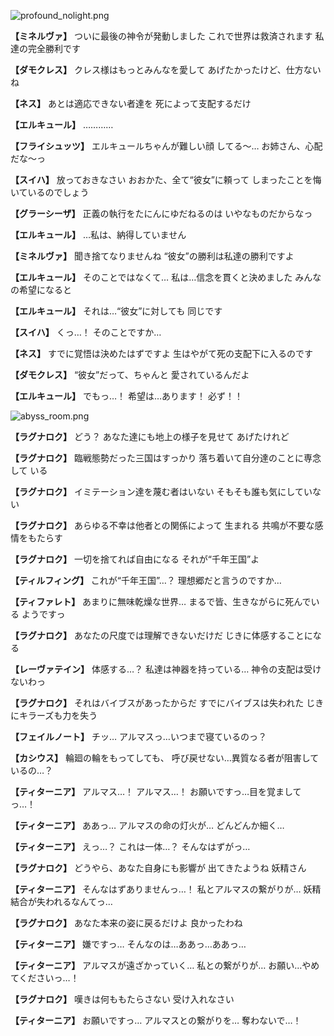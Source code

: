 
![profound_nolight.png](../images/backgrounds/profound_nolight.png)

**【ミネルヴァ】**
ついに最後の神令が発動しました
これで世界は救済されます
私達の完全勝利です

**【ダモクレス】**
クレス様はもっとみんなを愛して
あげたかったけど、仕方ないね

**【ネス】**
あとは適応できない者達を
死によって支配するだけ

**【エルキュール】**
…………

**【フライシュッツ】**
エルキュールちゃんが難しい顔
してる～…
お姉さん、心配だな～っ

**【スイハ】**
放っておきなさい
おおかた、全て“彼女”に頼って
しまったことを悔いているのでしょう

**【グラーシーザ】**
正義の執行をたにんにゆだねるのは
いやなものだからなっ

**【エルキュール】**
…私は、納得していません

**【ミネルヴァ】**
聞き捨てなりませんね
“彼女”の勝利は私達の勝利ですよ

**【エルキュール】**
そのことではなくて…
私は…信念を貫くと決めました
みんなの希望になると

**【エルキュール】**
それは…“彼女”に対しても
同じです

**【スイハ】**
くっ…！
そのことですか…

**【ネス】**
すでに覚悟は決めたはずですよ
生はやがて死の支配下に入るのです

**【ダモクレス】**
“彼女”だって、ちゃんと
愛されているんだよ

**【エルキュール】**
でもっ…！
希望は…あります！
必ず！！

![abyss_room.png](../images/backgrounds/abyss_room.png)

**【ラグナロク】**
どう？
あなた達にも地上の様子を見せて
あげたけれど

**【ラグナロク】**
臨戦態勢だった三国はすっかり
落ち着いて自分達のことに専念して
いる

**【ラグナロク】**
イミテーション達を蔑む者はいない
そもそも誰も気にしていない

**【ラグナロク】**
あらゆる不幸は他者との関係によって
生まれる
共鳴が不要な感情をもたらす

**【ラグナロク】**
一切を捨てれば自由になる
それが“千年王国”よ

**【ティルフィング】**
これが“千年王国”…？
理想郷だと言うのですか…

**【ティファレト】**
あまりに無味乾燥な世界…
まるで皆、生きながらに死んでいる
ようですっ

**【ラグナロク】**
あなたの尺度では理解できないだけだ
じきに体感することになる

**【レーヴァテイン】**
体感する…？
私達は神器を持っている…
神令の支配は受けないわっ

**【ラグナロク】**
それはバイブスがあったからだ
すでにバイブスは失われた
じきにキラーズも力を失う

**【フェイルノート】**
チッ…
アルマスっ…いつまで寝ているのっ？

**【カシウス】**
輪廻の輪をもってしても、
呼び戻せない…異質なる者が阻害して
いるの…？

**【ティターニア】**
アルマス…！
アルマス…！
お願いですっ…目を覚ましてっ…！

**【ティターニア】**
ああっ…
アルマスの命の灯火が…
どんどんか細く…

**【ティターニア】**
えっ…？
これは一体…？
そんなはずがっ…

**【ラグナロク】**
どうやら、あなた自身にも影響が
出てきたようね
妖精さん

**【ティターニア】**
そんなはずありませんっ…！
私とアルマスの繋がりが…
妖精結合が失われるなんてっ…

**【ラグナロク】**
あなた本来の姿に戻るだけよ
良かったわね

**【ティターニア】**
嫌ですっ…
そんなのは…ああっ…ああっ…

**【ティターニア】**
アルマスが遠ざかっていく…
私との繋がりが…
お願い…やめてくださいっ…！

**【ラグナロク】**
嘆きは何ももたらさない
受け入れなさい

**【ティターニア】**
お願いですっ…
アルマスとの繋がりを…
奪わないで…！